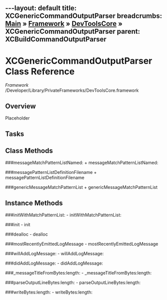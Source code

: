 ---layout: default
title: XCGenericCommandOutputParser
breadcrumbs: <a href="/index.html">Main</a> &raquo; <a href="/Frameworks.html">Framework</a> &raquo; <a href="/Frameworks/DevToolsCore.html">DevToolsCore</a> &raquo; XCGenericCommandOutputParser
parent: XCBuildCommandOutputParser 
---
# XCGenericCommandOutputParser Class Reference

*Framework* /Developer/Library/PrivateFrameworks/DevToolsCore.framework

## Overview

Placeholder

## Tasks

## Class Methods

<a name="+messageMatchPatternListNamed:"></a>
###messageMatchPatternListNamed:
    + messageMatchPatternListNamed:

<a name="+messagePatternListDefinitionFilename"></a>
###messagePatternListDefinitionFilename
    + messagePatternListDefinitionFilename

<a name="+genericMessageMatchPatternList"></a>
###genericMessageMatchPatternList
    + genericMessageMatchPatternList

## Instance Methods

<a name="-initWithMatchPatternList:"></a>
###initWithMatchPatternList:
    - initWithMatchPatternList:

<a name="-init"></a>
###init
    - init

<a name="-dealloc"></a>
###dealloc
    - dealloc

<a name="-mostRecentlyEmittedLogMessage"></a>
###mostRecentlyEmittedLogMessage
    - mostRecentlyEmittedLogMessage

<a name="-willAddLogMessage:"></a>
###willAddLogMessage:
    - willAddLogMessage:

<a name="-didAddLogMessage:"></a>
###didAddLogMessage:
    - didAddLogMessage:

<a name="-_messageTitleFromBytes:length:"></a>
###_messageTitleFromBytes:length:
    - _messageTitleFromBytes:length:

<a name="-parseOutputLineBytes:length:"></a>
###parseOutputLineBytes:length:
    - parseOutputLineBytes:length:

<a name="-writeBytes:length:"></a>
###writeBytes:length:
    - writeBytes:length:


